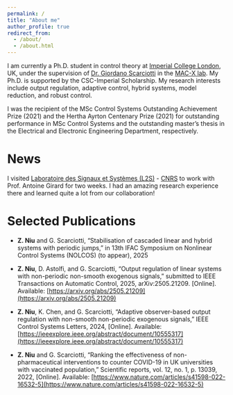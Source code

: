 ```yaml
---
permalink: /
title: "About me"
author_profile: true
redirect_from: 
  - /about/
  - /about.html
---
```


I am currently a Ph.D. student in control theory at [Imperial College London](https://www.imperial.ac.uk/), UK, under the supervision of [Dr. Giordano Scarciotti](https://profiles.imperial.ac.uk/g.scarciotti) in the [MAC-X lab](https://giordanoscarciotti.com/mac-x-lab/). My Ph.D. is supported by the CSC-Imperial Scholarship. My research interests include output regulation, adaptive control, hybrid systems, model reduction, and robust control. 

I was the recipient of the MSc Control Systems Outstanding Achievement Prize (2021) and the Hertha Ayrton Centenary Prize (2021) for outstanding performance in MSc Control Systems and the outstanding master’s thesis in the Electrical and Electronic Engineering Department, respectively. 

News
=====
I visited [Laboratoire des Signaux et Systèmes (L2S)](https://l2s.centralesupelec.fr/) - [CNRS](https://www.cnrs.fr/fr) to work with Prof. Antoine Girard for two weeks. I had an amazing research experience there and learned quite a lot from our collaboration!

Selected Publications
=====

* **Z. Niu** and G. Scarciotti, “Stabilisation of cascaded linear and hybrid systems with periodic jumps,” in 13th
IFAC Symposium on Nonlinear Control Systems (NOLCOS) (to appear), 2025

* **Z. Niu**, D. Astolfi, and G. Scarciotti, “Output regulation of linear systems with non-periodic non-smooth
exogenous signals,” submitted to IEEE Transactions on Automatic Control, 2025, arXiv:2505.21209. [Online].
Available: [https://arxiv.org/abs/2505.21209](https://arxiv.org/abs/2505.21209)

* **Z. Niu**, K. Chen, and G. Scarciotti, “Adaptive observer-based output regulation with non-smooth non-periodic
exogenous signals,” IEEE Control Systems Letters, 2024, [Online]. Available:
[https://ieeexplore.ieee.org/abstract/document/10555317](https://ieeexplore.ieee.org/abstract/document/10555317)

* **Z. Niu** and G. Scarciotti, “Ranking the effectiveness of non-pharmaceutical interventions to counter COVID-19
in UK universities with vaccinated population,” Scientific reports, vol. 12, no. 1, p. 13039, 2022, [Online].
Available: [https://www.nature.com/articles/s41598-022-16532-5](https://www.nature.com/articles/s41598-022-16532-5)